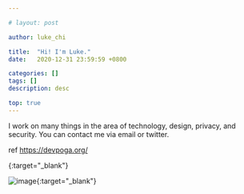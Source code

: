 ```yaml
---

# layout: post

author: luke_chi

title:  "Hi! I'm Luke."
date:   2020-12-31 23:59:59 +0800

categories: []
tags: []
description: desc

top: true
---
```


I work on many things in the area of technology, design, privacy, and security. You can contact me via email or twitter.

ref https://devpoga.org/

[](){:target="_blank"}

![image](){:target="_blank"}
